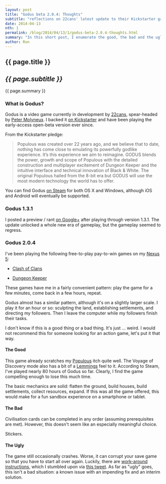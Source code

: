 ```yaml
---
layout: post
title: "Godus beta 2.0.4: Thoughts"
subtitle: "reflections on 22cans' latest update to their Kickstarter game"
date: 2014-04-13
nth: 1
permalink: /blog/2014/04/13/1/godus-beta-2.0.4-thoughts.html
summary: "In this short post, I enumerate the good, the bad and the ugly about Godus 2.0.4. Don't worry, most of this falls into the first category. Compared the last 1.x patch, there is loads more to like this time."
author: Ron
---
```


## {{ page.title }}

## _{{ page.subtitle }}_

{{ page.summary }}

### What is Godus?

Godus is a video game currently in development by [22cans](http://www.22cans.com/), spear-headed by [Peter Molyneux](https://twitter.com/pmolyneux). I backed it [on Kickstarter](https://www.kickstarter.com/projects/22cans/project-godus) and have been playing the early-access open-beta version ever since.

From the Kickstarter pledge:

> Populous was created over 22 years ago, and we believe that to date, nothing has come close to emulating its powerfully godlike experience. It’s this experience we aim to reimagine. GODUS blends the power, growth and scope of Populous with the detailed construction and multiplayer excitement of Dungeon Keeper and the intuitive interface and technical innovation of Black & White. The original Populous hailed from the 8-bit era but GODUS will use the most modern technology the world has to offer.

You can find Godus [on Steam](http://store.steampowered.com/app/232810/) for both OS X and Windows, although iOS and Android will eventually be supported.

### Godus 1.3.1

I posted a preview / rant [on Google+](https://plus.google.com/+RonWaldon/posts/Uf7A44P6sGd) after playing through version 1.3.1. The update unlocked a whole new era of gameplay, but the gameplay seemed to regress.

### Godus 2.0.4

I've been playing the following free-to-play pay-to-win games on my [Nexus 5](https://play.google.com/store/devices/details?id=nexus_5_black_32gb):

- [Clash of Clans](https://play.google.com/store/apps/details?id=com.supercell.clashofclans)

- [Dungeon Keeper](https://play.google.com/store/apps/details?id=com.ea.game.dungeonkeeper_row)

These games have me in a fairly convenient pattern: play the game for a few minutes, come back in a few hours, repeat.

Godus almost has a similar pattern, although it's on a slightly larger scale. I play it for an hour or so: sculpting the land, establishing settlements, and directing my followers. Then I leave the computer while my followers finish their tasks.

I don't know if this is a good thing or a bad thing. It's just ... weird. I would not recommend this for someone looking for an action game, let's put it that way.

#### The Good

This game already scratches my [Populous](http://en.wikipedia.org/wiki/Populous) itch quite well. The Voyage of Discovery mode also has a bit of a [Lemmings](http://en.wikipedia.org/wiki/Lemmings_(video_game)) feel to it. According to Steam, I've played nearly 80 hours of Godus so far. Clearly, I find the game compelling enough to lose this much time.

The basic mechanics are solid: flatten the ground, build houses, build settlements, collect resources, expand. If this was all the game offered, this would make for a fun sandbox experience on a smartphone or tablet.

#### The Bad

Civilisation cards can be completed in any order (assuming prerequisites are met). However, this doesn't seem like an especially meaningful choice.

Stickers.

#### The Ugly

The game still occasionally crashes. Worse, it can corrupt your save game so that you have to start all over again. Luckily, there are [work-around instructions](http://steamcommunity.com/app/232810/discussions/0/558752450398813838/), which I stumbled upon via [this tweet](https://twitter.com/22Cans/status/454100215570890752). As far as "ugly" goes, this isn't a bad situation: a known issue with an impending fix and an interim solution.
